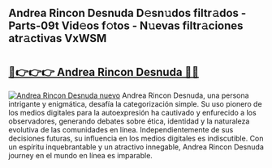 ## Andrea Rincon Desnuda D𝚎sn𝚞dos filtr𝚊dos - Parts-09t Vid𝚎os f𝚘tos - N𝚞evas filtr𝚊ciones atr𝚊ctivas VxWSM

# <h2><a href="http://mb71u2e.tromn.icu/?c=Andrea+Rincon+Desnuda">🔗👉👉👉 Andrea Rincon Desnuda 🔗🔗</a></h2>

[![Andrea Rincon Desnuda nuevo](https://i.imgur.com/pEAQMta.gif)](http://mb71u2e.tromn.icu/?c=Andrea+Rincon+Desnuda)
Andrea Rincon Desnuda, una persona intrigante y enigmática, desafía la categorización simple. Su uso pionero de los medios digitales para la autoexpresión ha cautivado y enfurecido a los observadores, generando debates sobre ética, identidad y la naturaleza evolutiva de las comunidades en línea. Independientemente de sus decisiones futuras, su influencia en los medios digitales es indiscutible. Con un espíritu inquebrantable y un atractivo innegable, Andrea Rincon Desnuda journey en el mundo en línea es imparable.
